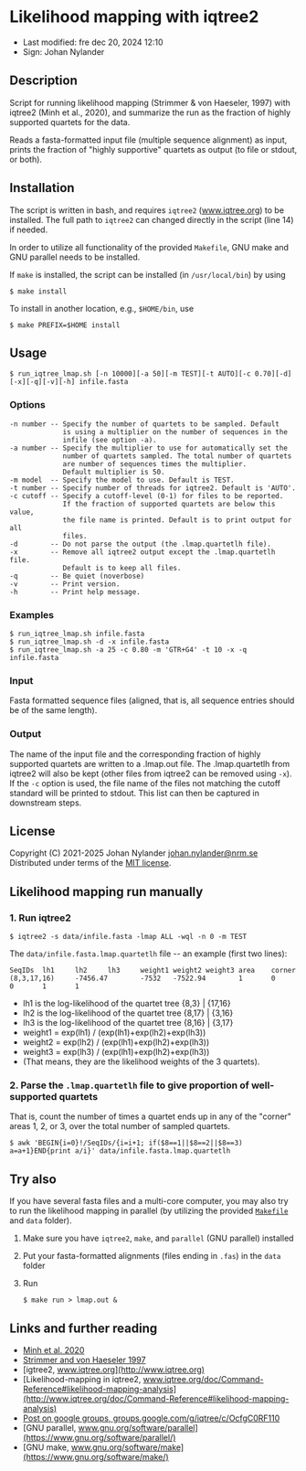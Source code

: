 # Likelihood mapping with iqtree2

- Last modified: fre dec 20, 2024  12:10
- Sign: Johan Nylander

## Description

Script for running likelihood mapping (Strimmer & von Haeseler, 1997) with
iqtree2 (Minh et al., 2020), and summarize the run as the fraction of highly
supported quartets for the data.

Reads a fasta-formatted input file (multiple sequence alignment) as input,
prints the fraction of "highly supportive" quartets as output (to file or
stdout, or both).

## Installation

The script is written in bash, and requires `iqtree2` (www.iqtree.org) to be installed.
The full path to `iqtree2` can changed directly in the script (line 14) if needed.

In order to utilize all functionality of the provided `Makefile`, GNU make and
GNU parallel needs to be installed.

If `make` is installed, the script can be installed (in `/usr/local/bin`) by using

    $ make install

To install in another location, e.g., `$HOME/bin`, use

    $ make PREFIX=$HOME install

## Usage

    $ run_iqtree_lmap.sh [-n 10000][-a 50][-m TEST][-t AUTO][-c 0.70][-d][-x][-q][-v][-h] infile.fasta

### Options

    -n number -- Specify the number of quartets to be sampled. Default
                 is using a multiplier on the number of sequences in the
                 infile (see option -a).
    -a number -- Specify the multiplier to use for automatically set the
                 number of quartets sampled. The total number of quartets
                 are number of sequences times the multiplier.
                 Default multiplier is 50.
    -m model  -- Specify the model to use. Default is TEST.
    -t number -- Specify number of threads for iqtree2. Default is 'AUTO'.
    -c cutoff -- Specify a cutoff-level (0-1) for files to be reported.
                 If the fraction of supported quartets are below this value,
                 the file name is printed. Default is to print output for all
                 files.
    -d        -- Do not parse the output (the .lmap.quartetlh file).
    -x        -- Remove all iqtree2 output except the .lmap.quartetlh file.
                 Default is to keep all files.
    -q        -- Be quiet (noverbose)
    -v        -- Print version.
    -h        -- Print help message.

### Examples

    $ run_iqtree_lmap.sh infile.fasta
    $ run_iqtree_lmap.sh -d -x infile.fasta
    $ run_iqtree_lmap.sh -a 25 -c 0.80 -m 'GTR+G4' -t 10 -x -q infile.fasta

### Input

Fasta formatted sequence files (aligned, that is, all sequence entries
should be of the same length).

### Output

The name of the input file and the corresponding fraction of highly supported
quartets are written to a .lmap.out file.
The .lmap.quartetlh from iqtree2 will also be kept (other files from iqtree2
can be removed using `-x`).
If the `-c` option is used, the file name of the files not matching the cutoff
standard will be printed to stdout. This list can then be captured in downstream
steps.


## License

Copyright (C) 2021-2025 Johan Nylander <johan.nylander@nrm.se>
Distributed under terms of the [MIT license](LICENSE).


## Likelihood mapping run manually

### 1. Run iqtree2

    $ iqtree2 -s data/infile.fasta -lmap ALL -wql -n 0 -m TEST

The `data/infile.fasta.lmap.quartetlh` file -- an example (first two lines):

    SeqIDs  lh1     lh2     lh3     weight1 weight2 weight3 area    corner
    (8,3,17,16)     -7456.47        -7532   -7522.94        1       0       0       1       1

- lh1 is the log-likelihood of the quartet tree {8,3} | {17,16}
- lh2 is the log-likelihood of the quartet tree {8,17} | {3,16}
- lh3 is the log-likelihood of the quartet tree {8,16} | {3,17}
- weight1 = exp(lh1) / (exp(lh1)+exp(lh2)+exp(lh3))
- weight2 = exp(lh2) / (exp(lh1)+exp(lh2)+exp(lh3))
- weight3 = exp(lh3) / (exp(lh1)+exp(lh2)+exp(lh3))
- (That means, they are the likelihood weights of the 3 quartets).

### 2. Parse the `.lmap.quartetlh` file to give proportion of well-supported quartets

That is, count the number of times a quartet ends up in any of the "corner"
areas 1, 2, or 3, over the total number of sampled quartets.

    $ awk 'BEGIN{i=0}!/SeqIDs/{i=i+1; if($8==1||$8==2||$8==3) a=a+1}END{print a/i}' data/infile.fasta.lmap.quartetlh


## Try also

If you have several fasta files and a multi-core computer, you may also try to
run the likelihood mapping in parallel (by utilizing the provided
[`Makefile`](Makefile) and `data` folder).

1. Make sure you have `iqtree2`, `make`, and `parallel` (GNU parallel)
   installed
2. Put your fasta-formatted alignments (files ending in `.fas`) in the `data`
   folder
4. Run

       $ make run > lmap.out &


## Links and further reading

- [Minh et al. 2020](https://academic.oup.com/mbe/article/37/5/1530/5721363)
- [Strimmer and von Haeseler 1997](doc/Strimmer_von_Haeseler_1997.pdf)
- [igtree2, www.iqtree.org](http://www.iqtree.org)
- [Likelihood-mapping in iqtree2, www.iqtree.org/doc/Command-Reference#likelihood-mapping-analysis](http://www.iqtree.org/doc/Command-Reference#likelihood-mapping-analysis)
- [Post on google groups, groups.google.com/g/iqtree/c/OcfgC0RF110](https://groups.google.com/g/iqtree/c/OcfgC0RF110)
- [GNU parallel, www.gnu.org/software/parallel](https://www.gnu.org/software/parallel/)
- [GNU make, www.gnu.org/software/make](https://www.gnu.org/software/make/)

